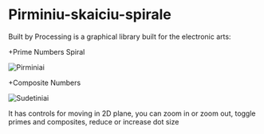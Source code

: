 # Pirminiu-skaiciu-spirale

Built by Processing is a graphical library built for the electronic arts:

+Prime Numbers Spiral

![Pirminiai](https://user-images.githubusercontent.com/57770623/156877267-1cf2c772-740b-4f67-accc-4b294b133b99.png)


+Composite Numbers

![Sudetiniai](https://user-images.githubusercontent.com/57770623/156877299-dab40e2a-4c55-4bbe-8310-f8f9ff46dba4.png)

It has controls for moving in 2D plane, you can zoom in or zoom out, toggle primes and composites, reduce or increase dot size  
